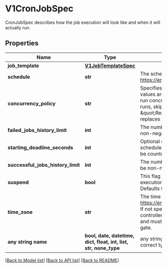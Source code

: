 # V1CronJobSpec

CronJobSpec describes how the job execution will look like and when it will actually run.

## Properties
Name | Type | Description | Notes
------------ | ------------- | ------------- | -------------
**job_template** | [**V1JobTemplateSpec**](V1JobTemplateSpec.md) |  | 
**schedule** | **str** | The schedule in Cron format, see https://en.wikipedia.org/wiki/Cron. | 
**concurrency_policy** | **str** | Specifies how to treat concurrent executions of a Job. Valid values are: - \&quot;Allow\&quot; (default): allows CronJobs to run concurrently; - \&quot;Forbid\&quot;: forbids concurrent runs, skipping next run if previous run hasn&#39;t finished yet; - \&quot;Replace\&quot;: cancels currently running job and replaces it with a new one   | [optional] 
**failed_jobs_history_limit** | **int** | The number of failed finished jobs to retain. Value must be non-negative integer. Defaults to 1. | [optional] 
**starting_deadline_seconds** | **int** | Optional deadline in seconds for starting the job if it misses scheduled time for any reason.  Missed jobs executions will be counted as failed ones. | [optional] 
**successful_jobs_history_limit** | **int** | The number of successful finished jobs to retain. Value must be non-negative integer. Defaults to 3. | [optional] 
**suspend** | **bool** | This flag tells the controller to suspend subsequent executions, it does not apply to already started executions.  Defaults to false. | [optional] 
**time_zone** | **str** | The time zone for the given schedule, see https://en.wikipedia.org/wiki/List_of_tz_database_time_zones. If not specified, this will rely on the time zone of the kube-controller-manager process. ALPHA: This field is in alpha and must be enabled via the &#x60;CronJobTimeZone&#x60; feature gate. | [optional] 
**any string name** | **bool, date, datetime, dict, float, int, list, str, none_type** | any string name can be used but the value must be the correct type | [optional]

[[Back to Model list]](../README.md#documentation-for-models) [[Back to API list]](../README.md#documentation-for-api-endpoints) [[Back to README]](../README.md)


